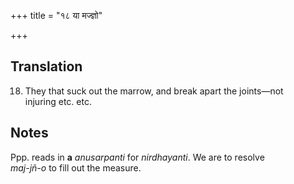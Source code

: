 +++
title = "१८ या मज्ज्ञो"

+++
## Translation
18. They that suck out the marrow, and break apart the joints—not  
injuring etc. etc.

## Notes
Ppp. reads in **a** *anusarpanti* for *nirdhayanti*. We are to resolve  
*maj-jñ-o* to fill out the measure.
